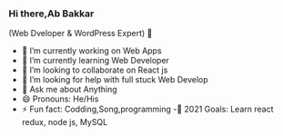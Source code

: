 ### Hi there,Ab Bakkar
(Web Dveloper & WordPress Expert) 👋



- 🔭 I’m currently working on Web Apps
- 🌱 I’m currently learning Web Developer
- 👯 I’m looking to collaborate on React js
- 🤔 I’m looking for help with full stuck Web Develop
- 💬 Ask me about Anything
- 😄 Pronouns: He/His
- ⚡ Fun fact: Codding,Song,programming
-🥅 2021 Goals: Learn react redux, node js, MySQL

